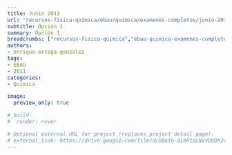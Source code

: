 ```yaml
---
title: Junio 2011
url: "recursos-fisica-quimica/ebau/quimica/examenes-completos/junio-2011-1"
subtitle: Opción 1
summary: Opción 1.
breadcrumbs: ["recursos-fisica-quimica","ebau-quimica-examenes-completos"]
authors:
- enrique-ortega-gonzalez
tags:
- EBAU
- 2011
categories:
- Química

image:
  preview_only: true

#_build:
#  render: never

# Optional external URL for project (replaces project detail page).
# external_link: https://drive.google.com/file/d/0B6t6-aLmKtoLNVVDUDh2c21IWEk/view
---
```


<!-- <iframe src="https://drive.google.com/file/d/0B6t6-aLmKtoLNVVDUDh2c21IWEk/preview" style="width: 100vw; height: 500px; position: relative; left: 50%; right: 50%; margin-left: -50vw; margin-right: -50vw;" frameborder="0"></iframe> -->

<div id="adobe-dc-view" style="width: 100vw; position: relative; left: 50%; right: 50%; margin-left: -50vw; margin-right: -50vw;"></div>
<script src="https://documentcloud.adobe.com/view-sdk/viewer.js"></script>
<script type="text/javascript">
	document.addEventListener("adobe_dc_view_sdk.ready", function(){ 
		var adobeDCView = new AdobeDC.View({clientId: "5b6be996ab824b0e8113830d11740fa3", divId: "adobe-dc-view"});
		adobeDCView.previewFile({
			content:{location: {url: "https://fisiquimicamente.com/recursos-fisica-quimica/ebau/quimica/examenes-completos/junio-2011-1/junio-2011-1-EBAU-Quimica.pdf"}},
			metaData:{fileName: "junio-2011-1-EBAU-Quimica.pdf"}
		}, {embedMode: "IN_LINE"});
	});
</script>